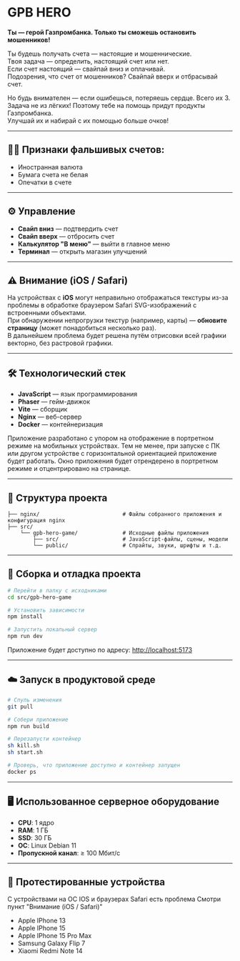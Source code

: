 # GPB HERO

**Ты — герой Газпромбанка. Только ты сможешь остановить мошенников!**

Ты будешь получать счета — настоящие и мошеннические.  
Твоя задача — определить, настоящий счет или нет.  
Если счет настоящий — свайпай вниз и оплачивай.  
Подозрения, что счет от мошенников? Свайпай вверх и отбрасывай счет.

Но будь внимателен — если ошибешься, потеряешь сердце. Всего их 3.  
Задача не из лёгких! Поэтому тебе на помощь придут продукты Газпромбанка.  
Улучшай их и набирай с их помощью больше очков!

---

## 🕵️‍♂️ Признаки фальшивых счетов:

- Иностранная валюта
- Бумага счета не белая
- Опечатки в счете

---

## ⚙️ Управление

- **Свайп вниз** — подтвердить счет
- **Свайп вверх** — отбросить счет
- **Калькулятор "В меню"** — выйти в главное меню
- **Терминал** — открыть магазин улучшений

---

## ⚠️ Внимание (iOS / Safari)

На устройствах с **iOS** могут неправильно отображаться текстуры из-за проблемы в обработке браузером Safari SVG-изображений с встроенными объектами.  
При обнаружении непрогрузки текстур (например, карты) — **обновите страницу** (может понадобиться несколько раз).  
В дальнейшем проблема будет решена путём отрисовки всей графики векторно, без растровой графики.

---

## 🛠 Технологический стек

- **JavaScript** — язык программирования
- **Phaser** — гейм-движок
- **Vite** — сборщик
- **Nginx** — веб-сервер
- **Docker** — контейнеризация

Приложение разработано с упором на отображение в портретном режиме на мобильных устройствах. Тем не менее, при запуске с ПК или другом устройстве с горизонтальной ориентацией приложение будет работать. Окно приложения будет отрендерено в портретном режиме и отцентрировано на странице.

---

## 📁 Структура проекта

```
├── nginx/                          # Файлы собранного приложения и  конфигурация nginx
├── src/
    └── gpb-hero-game/              # Исходные файлы приложения
        ├── src/                    # JavaScript-файлы, сцены, модели
        └── public/                 # Спрайты, звуки, шрифты и т.д.
```

---

## 🚀 Сборка и отладка проекта

```bash
# Перейти в папку с исходниками
cd src/gpb-hero-game

# Установить зависимости
npm install

# Запустить локальный сервер
npm run dev
```

Приложение будет доступно по адресу: [http://localhost:5173](http://localhost:5173/)

---

## ☁️ Запуск в продуктовой среде

```bash
# Спуль изменения
git pull

# Собери приложение
npm run build

# Перезапусти контейнер
sh kill.sh
sh start.sh

# Проверь, что приложение доступно и контейнер запущен
docker ps
```

---

## 🖥 Использованное серверное оборудование 

- **CPU**: 1 ядро
- **RAM**: 1 ГБ
- **SSD**: 30 ГБ
- **ОС**: Linux Debian 11
- **Пропускной канал**: ≥ 100 Мбит/с

---

## 📱 Протестированные устройства

С устройствами на ОС IOS и браузерах Safari есть проблема
Cмотри пункт "Внимание (iOS / Safari)"
- Apple IPhone 13
- Apple IPhone 15
- Apple IPhone 15 Pro Max
- Samsung Galaxy Flip 7
- Xiaomi Redmi Note 14
